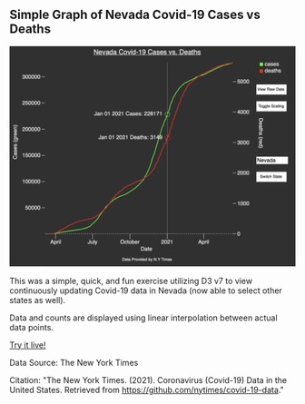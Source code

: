 ## Simple Graph of Nevada Covid-19 Cases vs Deaths

![](graphics/demov4.png)

This was a simple, quick, and fun exercise utilizing D3 v7 to view continuously updating Covid-19 data in Nevada (now able to select other states as well).

Data and counts are displayed using linear interpolation between actual data points.

[Try it live!](https://raw.githack.com/thenick775/data_visualizations/master/covid19_nevada_d3/nevada-covid-19.html)

Data Source: The New York Times

Citation:
"The New York Times. (2021). Coronavirus (Covid-19) Data in the United States. Retrieved from https://github.com/nytimes/covid-19-data."
